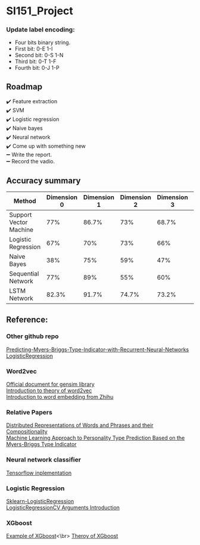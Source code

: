 # SI151_Project


### Update label encoding:
+ Four bits binary string.
+ First bit: 0-E 1-I
+ Second bit: 0-S 1-N
+ Third bit: 0-T 1-F
+ Fourth bit: 0-J 1-P


## Roadmap
:heavy_check_mark: Feature extraction </br>
:heavy_check_mark: SVM </br>
:heavy_check_mark: Logistic regression  </br>
:heavy_check_mark: Naive bayes </br>
:heavy_check_mark: Neural network </br>
:heavy_check_mark: Come up with something new </br>
:heavy_minus_sign: Write the report. </br>
:heavy_minus_sign: Record the vadio. </br>

## Accuracy summary

| Method | Dimension 0 | Dimension 1 | Dimension 2 | Dimension 3 | Multi-class |
| ------ | ------ | ------ | ------ | ------ | ------ |
| Support Vector Machine | 77% | 86.7% | 73% | 68.7% | 33.9% |
| Logistic Regression | 67% | 70% | 73% | 66% | 16% |
| Naive Bayes | 38% | 75% | 59% | 47% |   |
| Sequential Network | 77% | 89% | 55% | 60% | 24% |
| LSTM Network | 82.3% | 91.7% | 74.7% | 73.2% | 41.2% |


## Reference:
### Other github repo
[Predicting-Myers-Briggs-Type-Indicator-with-Recurrent-Neural-Networks](https://github.com/ianscottknight/Predicting-Myers-Briggs-Type-Indicator-with-Recurrent-Neural-Networks)</br>
[LogisticRegression](https://github.com/perborgen/LogisticRegression)</br>
### Word2vec
[Official document for gensim library](https://radimrehurek.com/gensim/models/word2vec.html) </br>
[Introduction to theory of word2vec](https://blog.csdn.net/huacha__/article/details/84068653) </br>
[Introduction to word embedding from Zhihu](https://www.zhihu.com/question/32275069) </br>
### Relative Papers
[Distributed Representations of Words and Phrases and their Compositionality](https://arxiv.org/abs/1310.4546) </br>
[Machine Learning Approach to Personality Type Prediction Based on the Myers-Briggs Type Indicator](https://www.researchgate.net/publication/339935842_Machine_Learning_Approach_to_Personality_Type_Prediction_Based_on_the_Myers-Briggs_Type_Indicator_R) </br>
### Neural network classifier
[Tensorflow inplementation](https://blog.csdn.net/sinat_29957455/article/details/78324082)</br>
### Logistic Regression
[Sklearn-LogisticRegression](https://blog.csdn.net/CherDW/article/details/54891073)</br>
[LogisticRegressionCV Arguments Introduction](https://blog.csdn.net/weixin_41690708/article/details/95171333)</br>
### XGboost
[Example of XGboost](https://blog.csdn.net/u011630575/article/details/79418138?ops_request_misc=&request_id=&biz_id=102&utm_term=XGBoost&utm_medium=distribute.pc_search_result.none-task-blog-2~all~sobaiduweb~default-0-79418138)<\br>
[Theroy of XGboost](https://blog.csdn.net/sb19931201/article/details/52557382?ops_request_misc=%257B%2522request%255Fid%2522%253A%2522159306924419195162532096%2522%252C%2522scm%2522%253A%252220140713.130102334..%2522%257D&request_id=159306924419195162532096&biz_id=0&utm_medium=distribute.pc_search_result.none-task-blog-2~all~top_click~default-2-52557382.first_rank_ecpm_v3_pc_rank_v2&utm_term=XGBoost)
